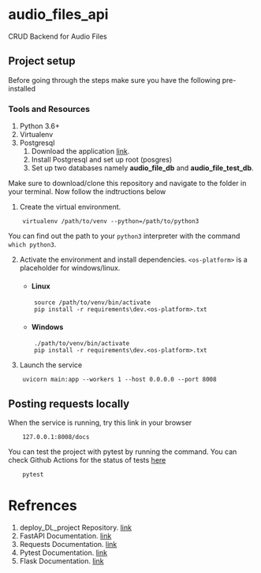 # audio_files_api
CRUD Backend for Audio Files

## Project setup
Before going through the steps make sure you have the following pre-installed

### Tools and Resources
1. Python 3.6+
2. Virtualenv
3. Postgresql 
    1. Download the application [link](). 
    2. Install Postgresql and set up root (posgres)
    3. Set up two databases namely __audio_file_db__ and __audio_file_test_db__.
    

Make sure to download/clone this repository and navigate to the folder in your terminal. Now follow the indtructions below

1. Create the virtual environment.
```
    virtualenv /path/to/venv --python=/path/to/python3
```
You can find out the path to your `python3` interpreter with the command `which python3`.

2. Activate the environment and install dependencies. `<os-platform>` is a placeholder for windows/linux.
    - #### Linux
    ```
        source /path/to/venv/bin/activate
        pip install -r requirements\dev.<os-platform>.txt
    ```

    - #### Windows
    ```
        ./path/to/venv/bin/activate
        pip install -r requirements\dev.<os-platform>.txt
    ```

3. Launch the service
```
    uvicorn main:app --workers 1 --host 0.0.0.0 --port 8008
```

## Posting requests locally
When the service is running, try this link in your browser
```
    127.0.0.1:8008/docs
```

You can test the project with pytest by running the command. You can check Github Actions for the status of tests [here](https://github.com/iamr0b0tx/audio_files_api/actions) 
```
    pytest
```


# Refrences
1. deploy_DL_project Repository. [link](https://github.com/Semicolon-Tech/deploy_DL_project_with_fastapi)
2. FastAPI Documentation. [link](https://fastapi.tiangolo.com/)
3. Requests Documentation. [link](https://requests.readthedocs.io/en/master/)
4. Pytest Documentation. [link](https://docs.pytest.org/en/stable/contents.html)
5. Flask Documentation. [link](https://flask.palletsprojects.com/en/1.1.x/)
